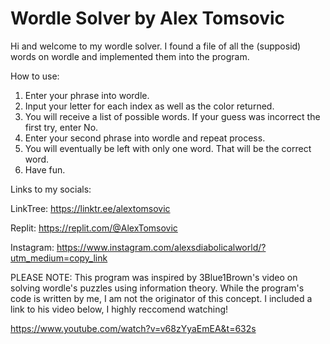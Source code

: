 # Wordle Solver by Alex Tomsovic

Hi and welcome to my wordle solver. I found a file of all the (supposid) words on wordle and implemented them into the program.

How to use:

1. Enter your phrase into wordle.
2. Input your letter for each index as well as the color returned.
3. You will receive a list of possible words. If your guess was incorrect the first try, enter No.
4. Enter your second phrase into wordle and repeat process.
5. You will eventually be left with only one word. That will be the correct word.
6. Have fun. 

Links to my socials:

LinkTree: https://linktr.ee/alextomsovic

Replit: https://replit.com/@AlexTomsovic

Instagram: https://www.instagram.com/alexsdiabolicalworld/?utm_medium=copy_link

PLEASE NOTE: This program was inspired by 3Blue1Brown's video on solving wordle's puzzles using information theory. 
While the program's code is written by me, I am not the originator of this concept. I included a link to his video below, 
I highly reccomend watching!

https://www.youtube.com/watch?v=v68zYyaEmEA&t=632s
